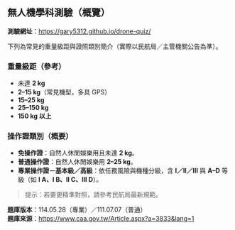 ## 無人機學科測驗（概覽）

**測驗網址**：<https://gary5312.github.io/drone-quiz/>

下列為常見的重量級距與證照類別簡介（實際以民航局／主管機關公告為準）。

### 重量級距（參考）
- 未達 **2 kg**
- **2–15 kg**（常見機型，多具 GPS）
- **15–25 kg**
- **25–150 kg**
- **150 kg 以上**

### 操作證類別（概要）
- **免操作證**：自然人休閒娛樂用且未達 **2 kg**。
- **普通操作證**：自然人休閒娛樂用 **2–25 kg**。
- **專業操作證－基本級／高級**：依任務風險與機種分級，含 **I／II／III** 與 **A–D** 等級（如 **I A、I B、II C、III D**）。

> 提示：若要更精準對照，請參考民航局最新規範。

**題庫版本**：114.05.28（專業）／111.07.07（普通）  
**題庫來源**：<https://www.caa.gov.tw/Article.aspx?a=3833&lang=1>

